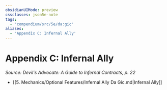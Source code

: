 ```yaml
---
obsidianUIMode: preview
cssclasses: json5e-note
tags:
  - 'compendium/src/5e/da:gic'
aliases:
  - 'Appendix C: Infernal Ally'
---
```

# Appendix C: Infernal Ally
*Source: Devil's Advocate: A Guide to Infernal Contracts, p. 22* 

- [[5. Mechanics/Optional Features/Infernal Ally Da Gic.md\|Infernal Ally]]
